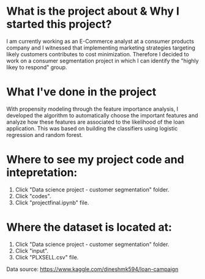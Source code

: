 # What is the project about & Why I started this project? 

I am currently working as an E-Commerce analyst at a consumer products company and I witnessed that implementing marketing strategies targeting likely customers contributes to cost minimization. Therefore I decided to work on a consumer segmentation project in which I can identify the "highly likey to respond" group.

# What I've done in the project

With propensity modeling through the feature importance analysis, I developed the algorithm to automatically choose the important features and analyze how these features are associated to the likelihood of the loan application. This was based on building the classifiers using logistic regression and random forest. 

# Where to see my project code and intepretation:
1. Click "Data science project - customer segmentation" folder.
2. Click "codes".
3. Click "projectfinal.ipynb" file. 

# Where the dataset is located at: 
1. Click "Data science project - customer segmentation" folder.
2. Click "input".
3. Click "PLXSELL.csv" file. 


Data source: https://www.kaggle.com/dineshmk594/loan-campaign 
